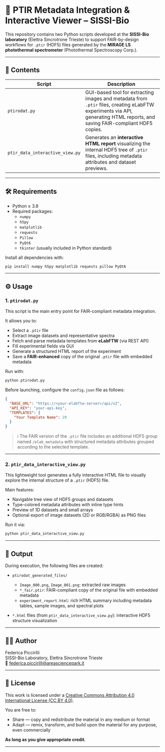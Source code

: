 # 🧪 PTIR Metadata Integration & Interactive Viewer – SISSI-Bio

This repository contains two Python scripts developed at the **SISSI-Bio laboratory** (Elettra Sincrotrone Trieste) to support FAIR-by-design workflows for `.ptir` (HDF5) files generated by the **MIRAGE LS photothermal spectrometer** (Photothermal Spectroscopy Corp.).

---

## 📁 Contents

| Script | Description |
|--------|-------------|
| `ptirodat.py` | GUI-based tool for extracting images and metadata from `.ptir` files, creating eLabFTW experiments via API, generating HTML reports, and saving FAIR-compliant HDF5 copies. |
| `ptir_data_interactive_view.py` | Generates an **interactive HTML report** visualizing the internal HDF5 tree of `.ptir` files, including metadata attributes and dataset previews. |

---

## 🛠 Requirements

- Python ≥ 3.8
- Required packages:
  - `numpy`
  - `h5py`
  - `matplotlib`
  - `requests`
  - `Pillow`
  - `PyQt6`
  - `tkinter` (usually included in Python standard)

Install all dependencies with:

```bash
pip install numpy h5py matplotlib requests pillow PyQt6
```

---

## ⚙️ Usage

### 1. `ptirodat.py`

This script is the main entry point for FAIR-compliant metadata integration.

It allows you to:
- Select a `.ptir` file
- Extract image datasets and representative spectra
- Fetch and parse metadata templates from **eLabFTW** (via REST API)
- Fill experimental fields via GUI
- Generate a structured HTML report of the experiment
- Save a **FAIR-enhanced** copy of the original `.ptir` file with embedded metadata

Run with:

```bash
python ptirodat.py
```

Before launching, configure the `config.json` file as follows:

```json
{
  "BASE_URL": "https://<your-elabftw-server>/api/v2",
  "API_KEY": "your-api-key",
  "TEMPLATES": {
    "Your Template Name": 29
  }
}
```

> ℹ️ The FAIR version of the `.ptir` file includes an additional HDF5 group named `/elab_metadata` with structured metadata attributes grouped according to the selected template.

---

### 2. `ptir_data_interactive_view.py`

This lightweight tool generates a fully interactive HTML file to visually explore the internal structure of a `.ptir` (HDF5) file.

Main features:
- Navigable tree view of HDF5 groups and datasets
- Type-colored metadata attributes with inline type hints
- Preview of 1D datasets and small arrays
- Optional export of image datasets (2D or RGB/RGBA) as PNG files

Run it via:

```bash
python ptir_data_interactive_view.py
```

---

## 📂 Output

During execution, the following files are created:

- `ptirodat_generated_files/`
  - `Image_000.png`, `Image_001.png`: extracted raw images
  - `*_fair.ptir`: FAIR-compliant copy of the original file with embedded metadata
  - `experiment_report.html`: rich HTML summary including metadata tables, sample images, and spectral plots

- `*.html` files (from `ptir_data_interactive_view.py`): interactive HDF5 structure visualization

---

## 👩‍🔬 Author

Federica Piccirilli  
SISSI-Bio Laboratory, Elettra Sincrotrone Trieste  
📧 federica.piccirilli@areasciencepark.it  

---

## 📜 License

This work is licensed under a [Creative Commons Attribution 4.0 International License (CC BY 4.0)](https://creativecommons.org/licenses/by/4.0).

You are free to:
- Share — copy and redistribute the material in any medium or format  
- Adapt — remix, transform, and build upon the material for any purpose, even commercially

**As long as you give appropriate credit**.

---

